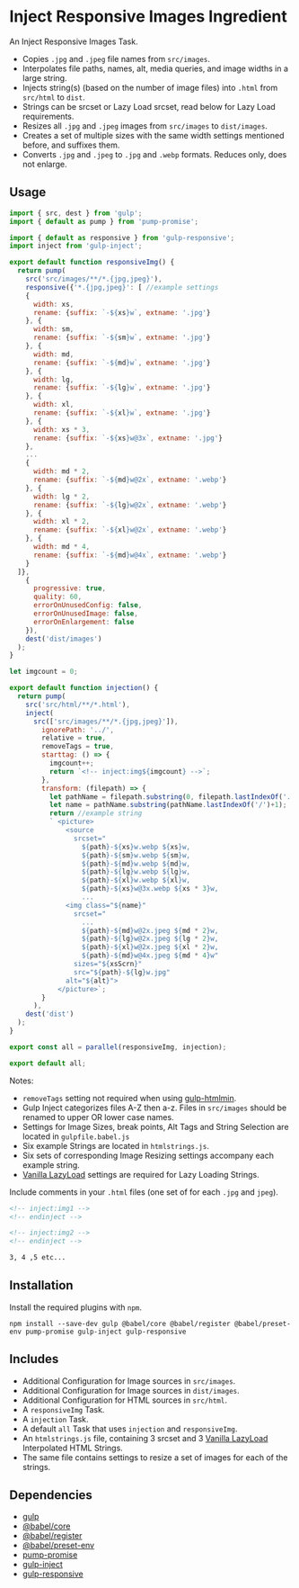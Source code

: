 Inject Responsive Images Ingredient
================================================================================

An Inject Responsive Images Task.

- Copies `.jpg` and `.jpeg` file names from `src/images`.
- Interpolates file paths, names, alt, media queries, and image widths in a large string.
- Injects string(s) (based on the number of image files) into `.html` from `src/html` to `dist`.
- Strings can be srcset or Lazy Load srcset, read below for Lazy Load requirements.
- Resizes all `.jpg` and `.jpeg` images from `src/images` to `dist/images`.
- Creates a set of multiple sizes with the same width settings mentioned before, and suffixes them.
- Converts `.jpg` and `.jpeg` to `.jpg` and `.webp` formats. Reduces only, does not enlarge.

Usage
--------------------------------------------------------------------------------

```javascript
import { src, dest } from 'gulp';
import { default as pump } from 'pump-promise';

import { default as responsive } from 'gulp-responsive';
import inject from 'gulp-inject';

export default function responsiveImg() {
  return pump(
    src('src/images/**/*.{jpg,jpeg}'),
    responsive({'*.{jpg,jpeg}': [ //example settings
    { 
      width: xs,
      rename: {suffix: `-${xs}w`, extname: '.jpg'}
    }, { 
      width: sm,
      rename: {suffix: `-${sm}w`, extname: '.jpg'}
    }, {
      width: md,
      rename: {suffix: `-${md}w`, extname: '.jpg'}
    }, {
      width: lg,
      rename: {suffix: `-${lg}w`, extname: '.jpg'}
    }, {
      width: xl,
      rename: {suffix: `-${xl}w`, extname: '.jpg'}
    }, {
      width: xs * 3,
      rename: {suffix: `-${xs}w@3x`, extname: '.jpg'}
    }, 
    ...
    {
      width: md * 2,
      rename: {suffix: `-${md}w@2x`, extname: '.webp'}
    }, {
      width: lg * 2,
      rename: {suffix: `-${lg}w@2x`, extname: '.webp'}
    }, {
      width: xl * 2,
      rename: {suffix: `-${xl}w@2x`, extname: '.webp'}
    }, {
      width: md * 4,
      rename: {suffix: `-${md}w@4x`, extname: '.webp'}
    }  
  ]},
    {
      progressive: true,
      quality: 60,
      errorOnUnusedConfig: false,
      errorOnUnusedImage: false,
      errorOnEnlargement: false
    }),
    dest('dist/images')
  );
}

let imgcount = 0;

export default function injection() {
  return pump(
    src('src/html/**/*.html'),
    inject(
      src(['src/images/**/*.{jpg,jpeg}']),
        ignorePath: '../',
        relative = true,
        removeTags = true,
        starttag: () => {
          imgcount++;
          return `<!-- inject:img${imgcount} -->`;
        },
        transform: (filepath) => {
          let pathName = filepath.substring(0, filepath.lastIndexOf('.'));
          let name = pathName.substring(pathName.lastIndexOf('/')+1);
          return //example string
          ` <picture>
              <source
                srcset="
                  ${path}-${xs}w.webp ${xs}w,
                  ${path}-${sm}w.webp ${sm}w,
                  ${path}-${md}w.webp ${md}w,
                  ${path}-${lg}w.webp ${lg}w,
                  ${path}-${xl}w.webp ${xl}w,
                  ${path}-${xs}w@3x.webp ${xs * 3}w,
                  ...
              <img class="${name}"
                srcset="
                  ...
                  ${path}-${md}w@2x.jpeg ${md * 2}w,
                  ${path}-${lg}w@2x.jpeg ${lg * 2}w,
                  ${path}-${xl}w@2x.jpeg ${xl * 2}w,
                  ${path}-${md}w@4x.jpeg ${md * 4}w"
                sizes="${xsScrn}"
                src="${path}-${lg}w.jpg"
              alt="${alt}">
            </picture>`;
        }
      ),      
    dest('dist')
  );
}

export const all = parallel(responsiveImg, injection);

export default all;
```
Notes:
- `removeTags` setting not required when using [gulp-htmlmin](https://www.npmjs.com/package/gulp-htmlmin).
- Gulp Inject categorizes files A-Z then a-z. Files in `src/images` should be renamed to upper OR lower case names. 
- Settings for Image Sizes, break points, Alt Tags and String Selection are located in `gulpfile.babel.js`
- Six example Strings are located in `htmlstrings.js`.
- Six sets of corresponding Image Resizing settings accompany each example string.
- [Vanilla LazyLoad](https://www.npmjs.com/package/vanilla-lazyload) settings are required for Lazy Loading Strings.

Include comments in your `.html` files (one set of for each `.jpg` and `jpeg`).

```html
<!-- inject:img1 -->
<!-- endinject -->

<!-- inject:img2 -->
<!-- endinject -->

3, 4 ,5 etc...
```
Installation
--------------------------------------------------------------------------------

Install the required plugins with `npm`.

`npm install --save-dev gulp @babel/core @babel/register @babel/preset-env pump-promise gulp-inject gulp-responsive`

Includes
--------------------------------------------------------------------------------

- Additional Configuration for Image sources in `src/images`.
- Additional Configuration for Image sources in `dist/images`.
- Additional Configuration for HTML sources in `src/html`.
- A `responsiveImg` Task.
- A `injection` Task.
- A default `all` Task that uses `injection` and `responsiveImg`.
- An `htmlstrings.js` file, containing 3 srcset and 3 [Vanilla LazyLoad](https://www.npmjs.com/package/vanilla-lazyload) Interpolated HTML Strings.
- The same file contains settings to resize a set of images for each of the strings.

Dependencies
--------------------------------------------------------------------------------

- [gulp](https://www.npmjs.com/package/gulp)
- [@babel/core](https://www.npmjs.com/package/@babel/core)
- [@babel/register](https://www.npmjs.com/package/@babel/register)
- [@babel/preset-env](https://www.npmjs.com/package/@babel/preset-env)
- [pump-promise](https://www.npmjs.com/package/pump-promise)
- [gulp-inject](https://www.npmjs.com/package/gulp-inject)
- [gulp-responsive](https://www.npmjs.com/package/gulp-responsive)
